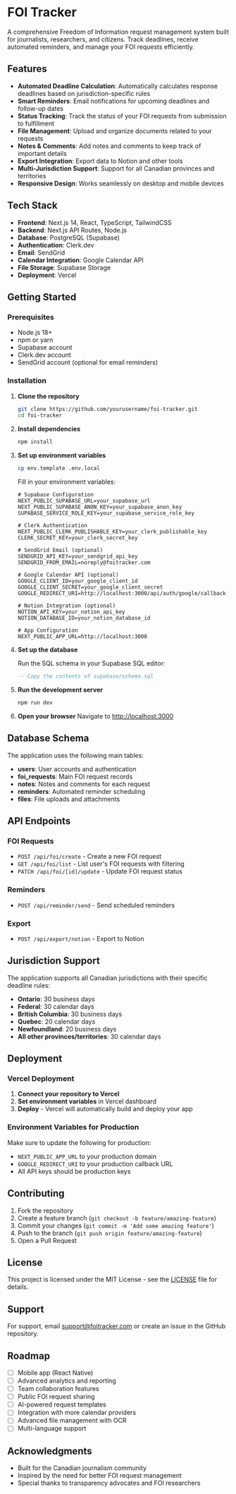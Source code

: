 # FOI Tracker

A comprehensive Freedom of Information request management system built for journalists, researchers, and citizens. Track deadlines, receive automated reminders, and manage your FOI requests efficiently.

## Features

- **Automated Deadline Calculation**: Automatically calculates response deadlines based on jurisdiction-specific rules
- **Smart Reminders**: Email notifications for upcoming deadlines and follow-up dates
- **Status Tracking**: Track the status of your FOI requests from submission to fulfillment
- **File Management**: Upload and organize documents related to your requests
- **Notes & Comments**: Add notes and comments to keep track of important details
- **Export Integration**: Export data to Notion and other tools
- **Multi-Jurisdiction Support**: Support for all Canadian provinces and territories
- **Responsive Design**: Works seamlessly on desktop and mobile devices

## Tech Stack

- **Frontend**: Next.js 14, React, TypeScript, TailwindCSS
- **Backend**: Next.js API Routes, Node.js
- **Database**: PostgreSQL (Supabase)
- **Authentication**: Clerk.dev
- **Email**: SendGrid
- **Calendar Integration**: Google Calendar API
- **File Storage**: Supabase Storage
- **Deployment**: Vercel

## Getting Started

### Prerequisites

- Node.js 18+ 
- npm or yarn
- Supabase account
- Clerk.dev account
- SendGrid account (optional for email reminders)

### Installation

1. **Clone the repository**
   ```bash
   git clone https://github.com/yourusername/foi-tracker.git
   cd foi-tracker
   ```

2. **Install dependencies**
   ```bash
   npm install
   ```

3. **Set up environment variables**
   ```bash
   cp env.template .env.local
   ```
   
   Fill in your environment variables:
   ```env
   # Supabase Configuration
   NEXT_PUBLIC_SUPABASE_URL=your_supabase_url
   NEXT_PUBLIC_SUPABASE_ANON_KEY=your_supabase_anon_key
   SUPABASE_SERVICE_ROLE_KEY=your_supabase_service_role_key

   # Clerk Authentication
   NEXT_PUBLIC_CLERK_PUBLISHABLE_KEY=your_clerk_publishable_key
   CLERK_SECRET_KEY=your_clerk_secret_key

   # SendGrid Email (optional)
   SENDGRID_API_KEY=your_sendgrid_api_key
   SENDGRID_FROM_EMAIL=noreply@foitracker.com

   # Google Calendar API (optional)
   GOOGLE_CLIENT_ID=your_google_client_id
   GOOGLE_CLIENT_SECRET=your_google_client_secret
   GOOGLE_REDIRECT_URI=http://localhost:3000/api/auth/google/callback

   # Notion Integration (optional)
   NOTION_API_KEY=your_notion_api_key
   NOTION_DATABASE_ID=your_notion_database_id

   # App Configuration
   NEXT_PUBLIC_APP_URL=http://localhost:3000
   ```

4. **Set up the database**
   
   Run the SQL schema in your Supabase SQL editor:
   ```sql
   -- Copy the contents of supabase/schema.sql
   ```

5. **Run the development server**
   ```bash
   npm run dev
   ```

6. **Open your browser**
   Navigate to [http://localhost:3000](http://localhost:3000)

## Database Schema

The application uses the following main tables:

- **users**: User accounts and authentication
- **foi_requests**: Main FOI request records
- **notes**: Notes and comments for each request
- **reminders**: Automated reminder scheduling
- **files**: File uploads and attachments

## API Endpoints

### FOI Requests
- `POST /api/foi/create` - Create a new FOI request
- `GET /api/foi/list` - List user's FOI requests with filtering
- `PATCH /api/foi/[id]/update` - Update FOI request status

### Reminders
- `POST /api/reminder/send` - Send scheduled reminders

### Export
- `POST /api/export/notion` - Export to Notion

## Jurisdiction Support

The application supports all Canadian jurisdictions with their specific deadline rules:

- **Ontario**: 30 business days
- **Federal**: 30 calendar days
- **British Columbia**: 30 business days
- **Quebec**: 20 calendar days
- **Newfoundland**: 20 business days
- **All other provinces/territories**: 30 calendar days

## Deployment

### Vercel Deployment

1. **Connect your repository to Vercel**
2. **Set environment variables** in Vercel dashboard
3. **Deploy** - Vercel will automatically build and deploy your app

### Environment Variables for Production

Make sure to update the following for production:
- `NEXT_PUBLIC_APP_URL` to your production domain
- `GOOGLE_REDIRECT_URI` to your production callback URL
- All API keys should be production keys

## Contributing

1. Fork the repository
2. Create a feature branch (`git checkout -b feature/amazing-feature`)
3. Commit your changes (`git commit -m 'Add some amazing feature'`)
4. Push to the branch (`git push origin feature/amazing-feature`)
5. Open a Pull Request

## License

This project is licensed under the MIT License - see the [LICENSE](LICENSE) file for details.

## Support

For support, email support@foitracker.com or create an issue in the GitHub repository.

## Roadmap

- [ ] Mobile app (React Native)
- [ ] Advanced analytics and reporting
- [ ] Team collaboration features
- [ ] Public FOI request sharing
- [ ] AI-powered request templates
- [ ] Integration with more calendar providers
- [ ] Advanced file management with OCR
- [ ] Multi-language support

## Acknowledgments

- Built for the Canadian journalism community
- Inspired by the need for better FOI request management
- Special thanks to transparency advocates and FOI researchers
